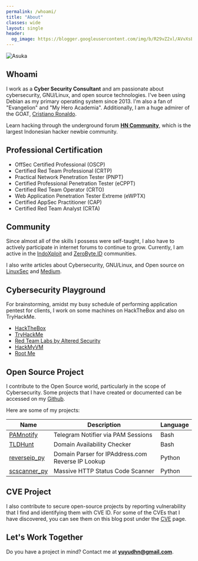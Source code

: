 ```yaml
---
permalink: /whoami/
title: "About"
classes: wide
layout: single
header:
  og_image: https://blogger.googleusercontent.com/img/b/R29vZ2xl/AVvXsEhrjoFLd2eV4jbSIf_ju1UM7fHJaeHyC5Z5SpZ16om41JoPEVIot58-PQGHhx4fTVoxSs6ib7AP1T0HBMx2HXxRt8FN-5swjYnh8UqFAHkSG-JXLp9iRMbXfS-BLUm2Ff-J3CaA9XPa_xzJpe7mrtoLjk8DpmxwEf2UvxPLtom8whsflmLiQE_U7Yi9cA/s700
---
```

![Asuka](https://blogger.googleusercontent.com/img/b/R29vZ2xl/AVvXsEhrjoFLd2eV4jbSIf_ju1UM7fHJaeHyC5Z5SpZ16om41JoPEVIot58-PQGHhx4fTVoxSs6ib7AP1T0HBMx2HXxRt8FN-5swjYnh8UqFAHkSG-JXLp9iRMbXfS-BLUm2Ff-J3CaA9XPa_xzJpe7mrtoLjk8DpmxwEf2UvxPLtom8whsflmLiQE_U7Yi9cA/s700)
## Whoami
I work as a **Cyber Security Consultant** and am passionate about cybersecurity, GNU/Linux, and open source technologies. I've been using Debian as my primary operating system since 2013. I'm also a fan of "Evangelion" and "My Hero Academia". Additionally, I am a huge admirer of the GOAT, [Cristiano Ronaldo](https://id.wikipedia.org/wiki/Cristiano_Ronaldo).

Learn hacking through the underground forum [**HN Community**](https://web.archive.org/web/20120101160329/http://hacker-newbie.org/), which is the largest Indonesian hacker newbie community.

## Professional Certification

- OffSec Certified Professional (OSCP)
- Certified Red Team Professional (CRTP)
- Practical Network Penetration Tester (PNPT)
- Certified Professional Penetration Tester (eCPPT)
- Certified Red Team Operator (CRTO)
- Web Application Penetration Tester Extreme (eWPTX)
- Certified AppSec Practitioner (CAP)
- Certified Red Team Analyst (CRTA)

## Community
Since almost all of the skills I possess were self-taught, I also have to actively participate in internet forums to continue to grow. Currently, I am active in the [IndoXploit](https://github.com/indoxploit-coders) and [ZeroByte.ID](https://github.com/zerobyte-id) communities.

I also write articles about Cybersecurity, GNU/Linux, and Open source on [LinuxSec](https://www.linuxsec.org/) and [Medium](https://medium.com/@yuyudhn).

## Cybersecurity Playground
For brainstorming, amidst my busy schedule of performing application pentest for clients, I work on some machines on HackTheBox and also on TryHackMe.

- [HackTheBox](https://app.hackthebox.com/profile/222070)
- [TryHackMe](https://tryhackme.com/p/yuyudhn)
- [Red Team Labs by Altered Security](https://redlabs.enterprisesecurity.io/profile?id=2c4f8e0d4266cf3c7695f43ccb34847d0800d7d567b75c5a03b3d068406da140)
- [HackMyVM](https://hackmyvm.eu/public/?u=yuyudhn)
- [Root Me](https://www.root-me.org/yuyudhn?lang=en)

## Open Source Project
I contribute to the Open Source world, particularly in the scope of Cybersecurity. Some projects that I have created or documented can be accessed on my [Github](https://github.com/yuyudhn).

Here are some of my projects:

| Name   | Description | Language |
| ------------| ------------| ------------|
| [PAMnotify](https://github.com/yuyudhn/PAMnotify) | Telegram Notifier via PAM Sessions | Bash |
| [TLDHunt](https://github.com/yuyudhn/TLDHunt) | Domain Availability Checker | Bash |
| [reverseip_py](https://github.com/yuyudhn/reverseip_py) | Domain Parser for IPAddress.com Reverse IP Lookup | Python |
| [scscanner_py](https://github.com/yuyudhn/scscanner_py) | Massive HTTP Status Code Scanner | Python |

## CVE Project
I also contribute to secure open-source projects by reporting vulnerability that I find and identifying them with CVE ID. For some of the CVEs that I have discovered, you can see them on this blog post under the [CVE](/cve-list/) page.

## Let's Work Together

Do you have a project in mind? Contact me at **yuyudhn@gmail.com**.